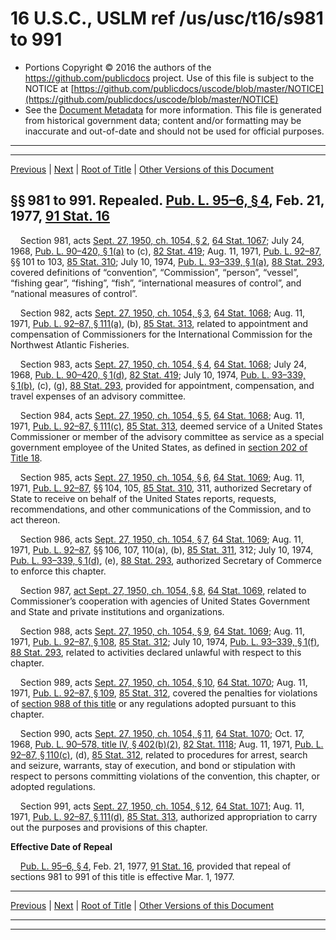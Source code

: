 ---
---

# 16 U.S.C., USLM ref /us/usc/t16/s981 to 991

* Portions Copyright © 2016 the authors of the https://github.com/publicdocs project.
  Use of this file is subject to the NOTICE at [https://github.com/publicdocs/uscode/blob/master/NOTICE](https://github.com/publicdocs/uscode/blob/master/NOTICE)
* See the [Document Metadata](././../../../..//README.md) for more information.
  This file is generated from historical government data; content and/or formatting may be inaccurate and out-of-date and should not be used for official purposes.

----------
----------

[Previous](./../../../..//us/usc/t16/ch17/m__us_usc_t16_ch17.md) | [Next](./../../../..//us/usc/t16/ch18/m__us_usc_t16_ch18.md) | [Root of Title](./../../../../) | [Other Versions of this Document](https://publicdocs.github.io/go/links?ns=uslm&ref=%2Fus%2Fusc%2Ft16%2Fs981+to+991)

## §§ 981 to 991. Repealed. [Pub. L. 95–6, § 4][/us/pl/95/6/s4], Feb. 21, 1977, [91 Stat. 16][/us/stat/91/16]

    Section 981, acts [Sept. 27, 1950, ch. 1054, § 2][/us/act/1950-09-27/ch1054/s2], [64 Stat. 1067][/us/stat/64/1067]; July 24, 1968, [Pub. L. 90–420, § 1(a)][/us/pl/90/420/s1/a] to (c), [82 Stat. 419][/us/stat/82/419]; Aug. 11, 1971, [Pub. L. 92–87][/us/pl/92/87], §§ 101 to 103, [85 Stat. 310][/us/stat/85/310]; July 10, 1974, [Pub. L. 93–339, § 1(a)][/us/pl/93/339/s1/a], [88 Stat. 293][/us/stat/88/293], covered definitions of “convention”, “Commission”, “person”, “vessel”, “fishing gear”, “fishing”, “fish”, “international measures of control”, and “national measures of control”.

    Section 982, acts [Sept. 27, 1950, ch. 1054, § 3][/us/act/1950-09-27/ch1054/s3], [64 Stat. 1068][/us/stat/64/1068]; Aug. 11, 1971, [Pub. L. 92–87, § 111(a)][/us/pl/92/87/s111/a], (b), [85 Stat. 313][/us/stat/85/313], related to appointment and compensation of Commissioners for the International Commission for the Northwest Atlantic Fisheries.

    Section 983, acts [Sept. 27, 1950, ch. 1054, § 4][/us/act/1950-09-27/ch1054/s4], [64 Stat. 1068][/us/stat/64/1068]; July 24, 1968, [Pub. L. 90–420, § 1(d)][/us/pl/90/420/s1/d], [82 Stat. 419][/us/stat/82/419]; July 10, 1974, [Pub. L. 93–339, § 1(b)][/us/pl/93/339/s1/b], (c), (g), [88 Stat. 293][/us/stat/88/293], provided for appointment, compensation, and travel expenses of an advisory committee.

    Section 984, acts [Sept. 27, 1950, ch. 1054, § 5][/us/act/1950-09-27/ch1054/s5], [64 Stat. 1068][/us/stat/64/1068]; Aug. 11, 1971, [Pub. L. 92–87, § 111(c)][/us/pl/92/87/s111/c], [85 Stat. 313][/us/stat/85/313], deemed service of a United States Commissioner or member of the advisory committee as service as a special government employee of the United States, as defined in [section 202 of Title 18][/us/usc/t18/s202].

    Section 985, acts [Sept. 27, 1950, ch. 1054, § 6][/us/act/1950-09-27/ch1054/s6], [64 Stat. 1069][/us/stat/64/1069]; Aug. 11, 1971, [Pub. L. 92–87][/us/pl/92/87], §§ 104, 105, [85 Stat. 310][/us/stat/85/310], 311, authorized Secretary of State to receive on behalf of the United States reports, requests, recommendations, and other communications of the Commission, and to act thereon.

    Section 986, acts [Sept. 27, 1950, ch. 1054, § 7][/us/act/1950-09-27/ch1054/s7], [64 Stat. 1069][/us/stat/64/1069]; Aug. 11, 1971, [Pub. L. 92–87][/us/pl/92/87], §§ 106, 107, 110(a), (b), [85 Stat. 311][/us/stat/85/311], 312; July 10, 1974, [Pub. L. 93–339, § 1(d)][/us/pl/93/339/s1/d], (e), [88 Stat. 293][/us/stat/88/293], authorized Secretary of Commerce to enforce this chapter.

    Section 987, [act Sept. 27, 1950, ch. 1054, § 8][/us/act/1950-09-27/ch1054/s8], [64 Stat. 1069][/us/stat/64/1069], related to Commissioner’s cooperation with agencies of United States Government and State and private institutions and organizations.

    Section 988, acts [Sept. 27, 1950, ch. 1054, § 9][/us/act/1950-09-27/ch1054/s9], [64 Stat. 1069][/us/stat/64/1069]; Aug. 11, 1971, [Pub. L. 92–87, § 108][/us/pl/92/87/s108], [85 Stat. 312][/us/stat/85/312]; July 10, 1974, [Pub. L. 93–339, § 1(f)][/us/pl/93/339/s1/f], [88 Stat. 293][/us/stat/88/293], related to activities declared unlawful with respect to this chapter.

    Section 989, acts [Sept. 27, 1950, ch. 1054, § 10][/us/act/1950-09-27/ch1054/s10], [64 Stat. 1070][/us/stat/64/1070]; Aug. 11, 1971, [Pub. L. 92–87, § 109][/us/pl/92/87/s109], [85 Stat. 312][/us/stat/85/312], covered the penalties for violations of [section 988 of this title][/us/usc/t16/s988] or any regulations adopted pursuant to this chapter.

    Section 990, acts [Sept. 27, 1950, ch. 1054, § 11][/us/act/1950-09-27/ch1054/s11], [64 Stat. 1070][/us/stat/64/1070]; Oct. 17, 1968, [Pub. L. 90–578, title IV, § 402(b)(2)][/us/pl/90/578/s402/b/2], [82 Stat. 1118][/us/stat/82/1118]; Aug. 11, 1971, [Pub. L. 92–87, § 110(c)][/us/pl/92/87/s110/c], (d), [85 Stat. 312][/us/stat/85/312], related to procedures for arrest, search and seizure, warrants, stay of execution, and bond or stipulation with respect to persons committing violations of the convention, this chapter, or adopted regulations.

    Section 991, acts [Sept. 27, 1950, ch. 1054, § 12][/us/act/1950-09-27/ch1054/s12], [64 Stat. 1071][/us/stat/64/1071]; Aug. 11, 1971, [Pub. L. 92–87, § 111(d)][/us/pl/92/87/s111/d], [85 Stat. 313][/us/stat/85/313], authorized appropriation to carry out the purposes and provisions of this chapter.

 __Effective Date of Repeal__ 

    [Pub. L. 95–6, § 4][/us/pl/95/6/s4], Feb. 21, 1977, [91 Stat. 16][/us/stat/91/16], provided that repeal of sections 981 to 991 of this title is effective Mar. 1, 1977.

----------

[Previous](./../../../..//us/usc/t16/ch17/m__us_usc_t16_ch17.md) | [Next](./../../../..//us/usc/t16/ch18/m__us_usc_t16_ch18.md) | [Root of Title](./../../../../) | [Other Versions of this Document](https://publicdocs.github.io/go/links?ns=uslm&ref=%2Fus%2Fusc%2Ft16%2Fs981+to+991)

----------
----------

[/us/pl/95/6/s4]: https://publicdocs.github.io/go/links?ns=uslm&ref=%2Fus%2Fpl%2F95%2F6%2Fs4
[/us/stat/91/16]: https://publicdocs.github.io/go/links?ns=uslm&ref=%2Fus%2Fstat%2F91%2F16
[/us/act/1950-09-27/ch1054/s2]: https://publicdocs.github.io/go/links?ns=uslm&ref=%2Fus%2Fact%2F1950-09-27%2Fch1054%2Fs2
[/us/stat/64/1067]: https://publicdocs.github.io/go/links?ns=uslm&ref=%2Fus%2Fstat%2F64%2F1067
[/us/pl/90/420/s1/a]: https://publicdocs.github.io/go/links?ns=uslm&ref=%2Fus%2Fpl%2F90%2F420%2Fs1%2Fa
[/us/stat/82/419]: https://publicdocs.github.io/go/links?ns=uslm&ref=%2Fus%2Fstat%2F82%2F419
[/us/pl/92/87]: https://publicdocs.github.io/go/links?ns=uslm&ref=%2Fus%2Fpl%2F92%2F87
[/us/stat/85/310]: https://publicdocs.github.io/go/links?ns=uslm&ref=%2Fus%2Fstat%2F85%2F310
[/us/pl/93/339/s1/a]: https://publicdocs.github.io/go/links?ns=uslm&ref=%2Fus%2Fpl%2F93%2F339%2Fs1%2Fa
[/us/stat/88/293]: https://publicdocs.github.io/go/links?ns=uslm&ref=%2Fus%2Fstat%2F88%2F293
[/us/act/1950-09-27/ch1054/s3]: https://publicdocs.github.io/go/links?ns=uslm&ref=%2Fus%2Fact%2F1950-09-27%2Fch1054%2Fs3
[/us/stat/64/1068]: https://publicdocs.github.io/go/links?ns=uslm&ref=%2Fus%2Fstat%2F64%2F1068
[/us/pl/92/87/s111/a]: https://publicdocs.github.io/go/links?ns=uslm&ref=%2Fus%2Fpl%2F92%2F87%2Fs111%2Fa
[/us/stat/85/313]: https://publicdocs.github.io/go/links?ns=uslm&ref=%2Fus%2Fstat%2F85%2F313
[/us/act/1950-09-27/ch1054/s4]: https://publicdocs.github.io/go/links?ns=uslm&ref=%2Fus%2Fact%2F1950-09-27%2Fch1054%2Fs4
[/us/stat/64/1068]: https://publicdocs.github.io/go/links?ns=uslm&ref=%2Fus%2Fstat%2F64%2F1068
[/us/pl/90/420/s1/d]: https://publicdocs.github.io/go/links?ns=uslm&ref=%2Fus%2Fpl%2F90%2F420%2Fs1%2Fd
[/us/stat/82/419]: https://publicdocs.github.io/go/links?ns=uslm&ref=%2Fus%2Fstat%2F82%2F419
[/us/pl/93/339/s1/b]: https://publicdocs.github.io/go/links?ns=uslm&ref=%2Fus%2Fpl%2F93%2F339%2Fs1%2Fb
[/us/stat/88/293]: https://publicdocs.github.io/go/links?ns=uslm&ref=%2Fus%2Fstat%2F88%2F293
[/us/act/1950-09-27/ch1054/s5]: https://publicdocs.github.io/go/links?ns=uslm&ref=%2Fus%2Fact%2F1950-09-27%2Fch1054%2Fs5
[/us/stat/64/1068]: https://publicdocs.github.io/go/links?ns=uslm&ref=%2Fus%2Fstat%2F64%2F1068
[/us/pl/92/87/s111/c]: https://publicdocs.github.io/go/links?ns=uslm&ref=%2Fus%2Fpl%2F92%2F87%2Fs111%2Fc
[/us/stat/85/313]: https://publicdocs.github.io/go/links?ns=uslm&ref=%2Fus%2Fstat%2F85%2F313
[/us/usc/t18/s202]: https://publicdocs.github.io/go/links?ns=uslm&ref=%2Fus%2Fusc%2Ft18%2Fs202
[/us/act/1950-09-27/ch1054/s6]: https://publicdocs.github.io/go/links?ns=uslm&ref=%2Fus%2Fact%2F1950-09-27%2Fch1054%2Fs6
[/us/stat/64/1069]: https://publicdocs.github.io/go/links?ns=uslm&ref=%2Fus%2Fstat%2F64%2F1069
[/us/pl/92/87]: https://publicdocs.github.io/go/links?ns=uslm&ref=%2Fus%2Fpl%2F92%2F87
[/us/stat/85/310]: https://publicdocs.github.io/go/links?ns=uslm&ref=%2Fus%2Fstat%2F85%2F310
[/us/act/1950-09-27/ch1054/s7]: https://publicdocs.github.io/go/links?ns=uslm&ref=%2Fus%2Fact%2F1950-09-27%2Fch1054%2Fs7
[/us/stat/64/1069]: https://publicdocs.github.io/go/links?ns=uslm&ref=%2Fus%2Fstat%2F64%2F1069
[/us/pl/92/87]: https://publicdocs.github.io/go/links?ns=uslm&ref=%2Fus%2Fpl%2F92%2F87
[/us/stat/85/311]: https://publicdocs.github.io/go/links?ns=uslm&ref=%2Fus%2Fstat%2F85%2F311
[/us/pl/93/339/s1/d]: https://publicdocs.github.io/go/links?ns=uslm&ref=%2Fus%2Fpl%2F93%2F339%2Fs1%2Fd
[/us/stat/88/293]: https://publicdocs.github.io/go/links?ns=uslm&ref=%2Fus%2Fstat%2F88%2F293
[/us/act/1950-09-27/ch1054/s8]: https://publicdocs.github.io/go/links?ns=uslm&ref=%2Fus%2Fact%2F1950-09-27%2Fch1054%2Fs8
[/us/stat/64/1069]: https://publicdocs.github.io/go/links?ns=uslm&ref=%2Fus%2Fstat%2F64%2F1069
[/us/act/1950-09-27/ch1054/s9]: https://publicdocs.github.io/go/links?ns=uslm&ref=%2Fus%2Fact%2F1950-09-27%2Fch1054%2Fs9
[/us/stat/64/1069]: https://publicdocs.github.io/go/links?ns=uslm&ref=%2Fus%2Fstat%2F64%2F1069
[/us/pl/92/87/s108]: https://publicdocs.github.io/go/links?ns=uslm&ref=%2Fus%2Fpl%2F92%2F87%2Fs108
[/us/stat/85/312]: https://publicdocs.github.io/go/links?ns=uslm&ref=%2Fus%2Fstat%2F85%2F312
[/us/pl/93/339/s1/f]: https://publicdocs.github.io/go/links?ns=uslm&ref=%2Fus%2Fpl%2F93%2F339%2Fs1%2Ff
[/us/stat/88/293]: https://publicdocs.github.io/go/links?ns=uslm&ref=%2Fus%2Fstat%2F88%2F293
[/us/act/1950-09-27/ch1054/s10]: https://publicdocs.github.io/go/links?ns=uslm&ref=%2Fus%2Fact%2F1950-09-27%2Fch1054%2Fs10
[/us/stat/64/1070]: https://publicdocs.github.io/go/links?ns=uslm&ref=%2Fus%2Fstat%2F64%2F1070
[/us/pl/92/87/s109]: https://publicdocs.github.io/go/links?ns=uslm&ref=%2Fus%2Fpl%2F92%2F87%2Fs109
[/us/stat/85/312]: https://publicdocs.github.io/go/links?ns=uslm&ref=%2Fus%2Fstat%2F85%2F312
[/us/usc/t16/s988]: https://publicdocs.github.io/go/links?ns=uslm&ref=%2Fus%2Fusc%2Ft16%2Fs988
[/us/act/1950-09-27/ch1054/s11]: https://publicdocs.github.io/go/links?ns=uslm&ref=%2Fus%2Fact%2F1950-09-27%2Fch1054%2Fs11
[/us/stat/64/1070]: https://publicdocs.github.io/go/links?ns=uslm&ref=%2Fus%2Fstat%2F64%2F1070
[/us/pl/90/578/s402/b/2]: https://publicdocs.github.io/go/links?ns=uslm&ref=%2Fus%2Fpl%2F90%2F578%2Fs402%2Fb%2F2
[/us/stat/82/1118]: https://publicdocs.github.io/go/links?ns=uslm&ref=%2Fus%2Fstat%2F82%2F1118
[/us/pl/92/87/s110/c]: https://publicdocs.github.io/go/links?ns=uslm&ref=%2Fus%2Fpl%2F92%2F87%2Fs110%2Fc
[/us/stat/85/312]: https://publicdocs.github.io/go/links?ns=uslm&ref=%2Fus%2Fstat%2F85%2F312
[/us/act/1950-09-27/ch1054/s12]: https://publicdocs.github.io/go/links?ns=uslm&ref=%2Fus%2Fact%2F1950-09-27%2Fch1054%2Fs12
[/us/stat/64/1071]: https://publicdocs.github.io/go/links?ns=uslm&ref=%2Fus%2Fstat%2F64%2F1071
[/us/pl/92/87/s111/d]: https://publicdocs.github.io/go/links?ns=uslm&ref=%2Fus%2Fpl%2F92%2F87%2Fs111%2Fd
[/us/stat/85/313]: https://publicdocs.github.io/go/links?ns=uslm&ref=%2Fus%2Fstat%2F85%2F313
[/us/pl/95/6/s4]: https://publicdocs.github.io/go/links?ns=uslm&ref=%2Fus%2Fpl%2F95%2F6%2Fs4
[/us/stat/91/16]: https://publicdocs.github.io/go/links?ns=uslm&ref=%2Fus%2Fstat%2F91%2F16


